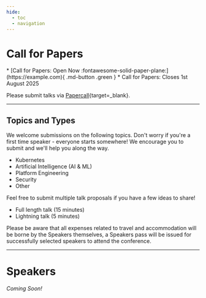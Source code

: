 ```yaml
---
hide:
  - toc
  - navigation
---
```


# Call for Papers

<div class="grid cards" markdown>
* [Call for Papers: Open Now :fontawesome-solid-paper-plane:](https://example.com){ .md-button .green }
* Call for Papers: Closes 1st August 2025
</div>

Please submit talks via  [Papercall](https://example.com){target=_blank}.

---

## Topics and Types

We welcome submissions on the following topics. Don't worry if you're a first time speaker - everyone starts somewhere! We encourage you to submit and we'll help you along the way.

* Kubernetes
* Artificial Intelligence (AI & ML)
* Platform Engineering
* Security
* Other

Feel free to submit multiple talk proposals if you have a few ideas to share!

* Full length talk (15 minutes)
* Lightning talk (5 minutes)

Please be aware that all expenses related to travel and accommodation will be borne by the Speakers themselves, a Speakers pass will be issued for successfully selected speakers to attend the conference.

---

# Speakers

_Coming Soon!_